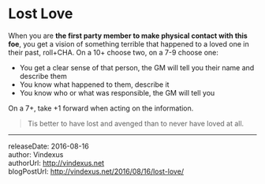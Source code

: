 # Lost Love
When you are **the first party member to make physical contact with this foe**, you get a vision of something terrible that happened to a loved one in their past, roll+CHA. On a 10+ choose two, on a 7-9 choose one:

 - You get a clear sense of that person, the GM will tell you their name and describe them
 - You know what happened to them, describe it
 - You know who or what was responsible, the GM will tell you
 
On a 7+, take +1 forward when acting on the information.

>Tis better to have lost and avenged than to never have loved at all.

---
releaseDate: 2016-08-16  
author: Vindexus  
authorUrl: http://vindexus.net  
blogPostUrl: http://vindexus.net/2016/08/16/lost-love/
